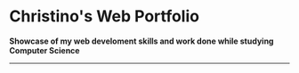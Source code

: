 # Christino's Web Portfolio
**Showcase of my web develoment skills and work done while studying Computer Science**

***


